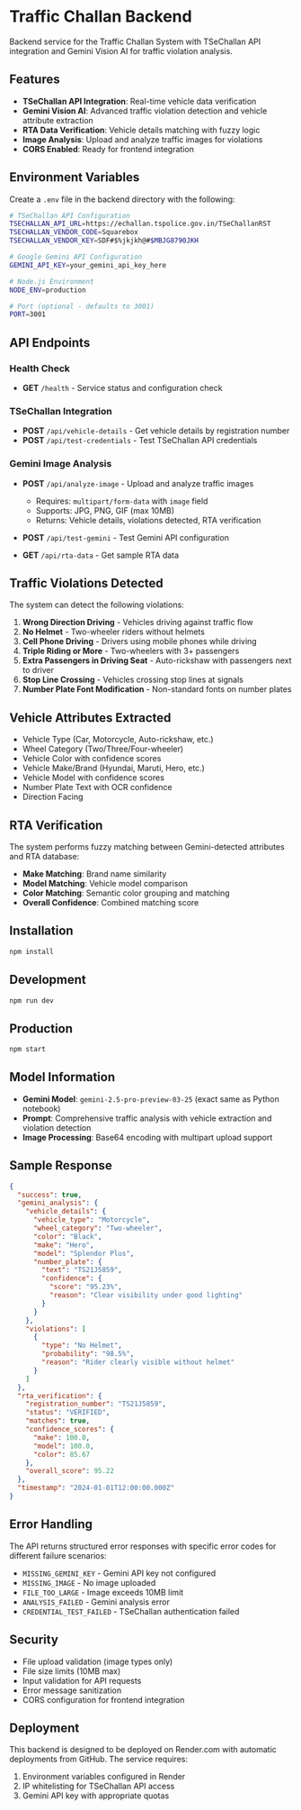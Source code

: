# Traffic Challan Backend

Backend service for the Traffic Challan System with TSeChallan API integration and Gemini Vision AI for traffic violation analysis.

## Features

- **TSeChallan API Integration**: Real-time vehicle data verification
- **Gemini Vision AI**: Advanced traffic violation detection and vehicle attribute extraction
- **RTA Data Verification**: Vehicle details matching with fuzzy logic
- **Image Analysis**: Upload and analyze traffic images for violations
- **CORS Enabled**: Ready for frontend integration

## Environment Variables

Create a `.env` file in the backend directory with the following:

```bash
# TSeChallan API Configuration
TSECHALLAN_API_URL=https://echallan.tspolice.gov.in/TSeChallanRST
TSECHALLAN_VENDOR_CODE=Squarebox
TSECHALLAN_VENDOR_KEY=SDF#$%jkjkh@#$MBJG8790JKH

# Google Gemini API Configuration  
GEMINI_API_KEY=your_gemini_api_key_here

# Node.js Environment
NODE_ENV=production

# Port (optional - defaults to 3001)
PORT=3001
```

## API Endpoints

### Health Check
- **GET** `/health` - Service status and configuration check

### TSeChallan Integration
- **POST** `/api/vehicle-details` - Get vehicle details by registration number
- **POST** `/api/test-credentials` - Test TSeChallan API credentials

### Gemini Image Analysis
- **POST** `/api/analyze-image` - Upload and analyze traffic images
  - Requires: `multipart/form-data` with `image` field
  - Supports: JPG, PNG, GIF (max 10MB)
  - Returns: Vehicle details, violations detected, RTA verification

- **POST** `/api/test-gemini` - Test Gemini API configuration
- **GET** `/api/rta-data` - Get sample RTA data

## Traffic Violations Detected

The system can detect the following violations:

1. **Wrong Direction Driving** - Vehicles driving against traffic flow
2. **No Helmet** - Two-wheeler riders without helmets
3. **Cell Phone Driving** - Drivers using mobile phones while driving
4. **Triple Riding or More** - Two-wheelers with 3+ passengers
5. **Extra Passengers in Driving Seat** - Auto-rickshaw with passengers next to driver
6. **Stop Line Crossing** - Vehicles crossing stop lines at signals
7. **Number Plate Font Modification** - Non-standard fonts on number plates

## Vehicle Attributes Extracted

- Vehicle Type (Car, Motorcycle, Auto-rickshaw, etc.)
- Wheel Category (Two/Three/Four-wheeler)
- Vehicle Color with confidence scores
- Vehicle Make/Brand (Hyundai, Maruti, Hero, etc.)
- Vehicle Model with confidence scores
- Number Plate Text with OCR confidence
- Direction Facing

## RTA Verification

The system performs fuzzy matching between Gemini-detected attributes and RTA database:

- **Make Matching**: Brand name similarity
- **Model Matching**: Vehicle model comparison
- **Color Matching**: Semantic color grouping and matching
- **Overall Confidence**: Combined matching score

## Installation

```bash
npm install
```

## Development

```bash
npm run dev
```

## Production

```bash
npm start
```

## Model Information

- **Gemini Model**: `gemini-2.5-pro-preview-03-25` (exact same as Python notebook)
- **Prompt**: Comprehensive traffic analysis with vehicle extraction and violation detection
- **Image Processing**: Base64 encoding with multipart upload support

## Sample Response

```json
{
  "success": true,
  "gemini_analysis": {
    "vehicle_details": {
      "vehicle_type": "Motorcycle",
      "wheel_category": "Two-wheeler",
      "color": "Black",
      "make": "Hero",
      "model": "Splendor Plus",
      "number_plate": {
        "text": "TS21J5859",
        "confidence": {
          "score": "95.23%",
          "reason": "Clear visibility under good lighting"
        }
      }
    },
    "violations": [
      {
        "type": "No Helmet",
        "probability": "98.5%",
        "reason": "Rider clearly visible without helmet"
      }
    ]
  },
  "rta_verification": {
    "registration_number": "TS21J5859",
    "status": "VERIFIED",
    "matches": true,
    "confidence_scores": {
      "make": 100.0,
      "model": 100.0,
      "color": 85.67
    },
    "overall_score": 95.22
  },
  "timestamp": "2024-01-01T12:00:00.000Z"
}
```

## Error Handling

The API returns structured error responses with specific error codes for different failure scenarios:

- `MISSING_GEMINI_KEY` - Gemini API key not configured
- `MISSING_IMAGE` - No image uploaded
- `FILE_TOO_LARGE` - Image exceeds 10MB limit
- `ANALYSIS_FAILED` - Gemini analysis error
- `CREDENTIAL_TEST_FAILED` - TSeChallan authentication failed

## Security

- File upload validation (image types only)
- File size limits (10MB max)
- Input validation for API requests
- Error message sanitization
- CORS configuration for frontend integration

## Deployment

This backend is designed to be deployed on Render.com with automatic deployments from GitHub. The service requires:

1. Environment variables configured in Render
2. IP whitelisting for TSeChallan API access
3. Gemini API key with appropriate quotas 